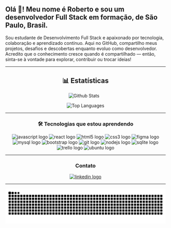 <h2 align="left">Olá 👋! Meu nome é Roberto e sou um desenvolvedor Full Stack em formação, de São Paulo, Brasil.</h2>

<p align="left">
  Sou estudante de Desenvolvimento Full Stack e apaixonado por tecnologia, colaboração e aprendizado contínuo. Aqui no GitHub, compartilho meus projetos, desafios e descobertas enquanto evoluo como desenvolvedor. Acredito que o conhecimento cresce quando é compartilhado — então, sinta-se à vontade para explorar, contribuir ou trocar ideias!
</p>

---

<h2 align="center">📊 Estatísticas</h2>

<div align="center">
  <img 
    alt="Github Stats"
    height="180"
    style="padding-right: 10px;"
    src="https://github-readme-stats.vercel.app/api?username=roberto-mazor&show_icons=true&theme=cobalt&include_all_commits=true&locale=pt-br&cache_seconds=86400"
  />

  <img 
    alt="Top Languages"
    height="150"
    src="https://github-readme-stats.vercel.app/api/top-langs/?username=roberto-mazor&theme=cobalt&layout=compact&locale=pt-br&cache_seconds=86400"
  />
</div>

---

<h3 align="center">🛠️ Tecnologias que estou aprendendo</h3>

<div align="center">
  <img src="https://cdn.jsdelivr.net/gh/devicons/devicon/icons/javascript/javascript-original.svg" height="40" alt="javascript logo" />
  <img src="https://cdn.jsdelivr.net/gh/devicons/devicon/icons/react/react-original.svg" height="40" alt="react logo" />
  <img src="https://cdn.jsdelivr.net/gh/devicons/devicon/icons/html5/html5-original.svg" height="40" alt="html5 logo" />
  <img src="https://cdn.jsdelivr.net/gh/devicons/devicon/icons/css3/css3-original.svg" height="40" alt="css3 logo" />
  <img src="https://cdn.jsdelivr.net/gh/devicons/devicon/icons/figma/figma-original.svg" height="40" alt="figma logo" />
  <img src="https://cdn.jsdelivr.net/gh/devicons/devicon/icons/mysql/mysql-original.svg" height="40" alt="mysql logo" />
  <img src="https://cdn.jsdelivr.net/gh/devicons/devicon/icons/bootstrap/bootstrap-original.svg" height="40" alt="bootstrap logo" />
  <img src="https://cdn.jsdelivr.net/gh/devicons/devicon/icons/git/git-original.svg" height="40" alt="git logo" />
  <img src="https://cdn.jsdelivr.net/gh/devicons/devicon/icons/nodejs/nodejs-original.svg" height="40" alt="nodejs logo" />
  <img src="https://cdn.jsdelivr.net/gh/devicons/devicon/icons/sqlite/sqlite-original.svg" height="40" alt="sqlite logo" />
  <img src="https://cdn.jsdelivr.net/gh/devicons/devicon/icons/trello/trello-plain.svg" height="40" alt="trello logo" />
  <img src="https://cdn.jsdelivr.net/gh/devicons/devicon/icons/ubuntu/ubuntu-plain.svg" height="40" alt="ubuntu logo" />
</div>

---

<h3 align="center">Contato</h3>

<div align="center">
  <a href="https://www.linkedin.com/in/roberto-mazor" target="_blank">
    <img src="https://raw.githubusercontent.com/maurodesouza/profile-readme-generator/master/src/assets/icons/social/linkedin/default.svg" width="47" height="35" alt="linkedin logo" />
  </a>
</div>

---

<p align="center">
  <img src="https://raw.githubusercontent.com/roberto-mazor/roberto-mazor/output/snake.svg" alt="Snake animation" />
</p>
